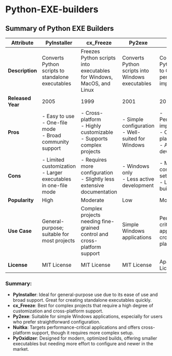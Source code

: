 # Python-EXE-builders


## Summary of Python EXE Builders

| **Attribute**  | **PyInstaller** | **cx_Freeze** | **Py2exe** | **Nuitka** | **PyOxidizer** |
|----------------|-----------------|---------------|------------|------------|----------------|
| **Description** | Converts Python scripts to standalone executables | Freezes Python scripts into executables for Windows, MacOS, and Linux | Converts Python scripts into Windows executables | Compiles Python code to C for performance improvements | Creates modern, optimized executables from Python scripts |
| **Released Year**       | 2005            | 1999          | 2001       | 2012       | 2019           |
| **Pros**       | - Easy to use<br>- One-file mode<br>- Broad community support | - Cross-platform<br>- Highly customizable<br>- Supports complex projects | - Simple configuration<br>- Well-suited for Windows | - Performance improvements<br>- Cross-platform<br>- Active development | - Modern tool<br>- Statically links dependencies<br>- Optimized executables |
| **Cons**       | - Limited customization<br>- Larger executables in one-file mode | - Requires more configuration<br>- Slightly less extensive documentation | - Windows only<br>- Less active development | - More complex setup<br>- Longer build times | - More complex<br>- Less documented<br>- Newer and less proven |
| **Popularity** | High            | Moderate      | Low        | Moderate   | Emerging       |
| **Use Case**   | General-purpose; suitable for most projects | Complex projects needing fine-grained control and cross-platform support | Simple Windows applications | Performance-critical applications; cross-platform | Modern applications needing optimized and small executables |
| **License**    | MIT License     | MIT License   | MIT License| Apache License 2.0 | Apache License 2.0 |


### Summary:

- **PyInstaller**: Ideal for general-purpose use due to its ease of use and broad support. Great for creating standalone executables quickly.
- **cx_Freeze**: Best for complex projects that require a high degree of customization and cross-platform support.
- **Py2exe**: Suitable for simple Windows applications, especially for users who prefer straightforward configuration.
- **Nuitka**: Targets performance-critical applications and offers cross-platform support, though it requires more complex setup.
- **PyOxidizer**: Designed for modern, optimized builds, offering smaller executables but needing more effort to configure and newer in the market.
